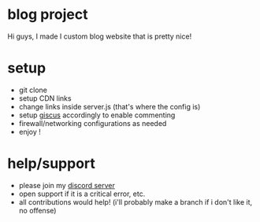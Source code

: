 # blog project
Hi guys, I made I custom blog website that is pretty nice!

# setup
- git clone
- setup CDN links
- change links inside server.js (that's where the config is)
- setup [giscus](https://giscus.app/) accordingly to enable commenting
- firewall/networking configurations as needed
- enjoy !

# help/support
- please join my [discord server](https://discord.gg/appb8sShtR)
- open support if it is a critical error, etc.
- all contributions would help! (i'll probably make a branch if i don't like it, no offense)
